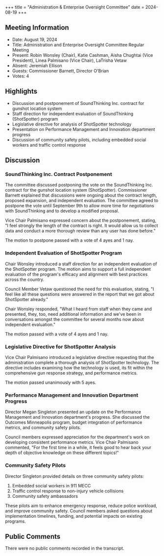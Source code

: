 +++
title = "Administration & Enterprise Oversight Committee"
date = 2024-08-19
+++

## Meeting Information

- Date: August 19, 2024
- Title: Administration and Enterprise Oversight Committee Regular Meeting
- Present: Robin Wonsley (Chair), Katie Cashman, Aisha Chughtai (Vice President), Linea Palmisano (Vice Chair), LaTrisha Vetaw
- Absent: Jeremiah Ellison
- Guests: Commissioner Barnett, Director O'Brian
- Votes: 4

## Highlights

- Discussion and postponement of SoundThinking Inc. contract for gunshot location system
- Staff direction for independent evaluation of SoundThinking (ShotSpotter) program
- Legislative directive for analysis of ShotSpotter technology
- Presentation on Performance Management and Innovation department progress
- Discussion of community safety pilots, including embedded social workers and traffic control response

## Discussion

### SoundThinking Inc. Contract Postponement

The committee discussed postponing the vote on the SoundThinking Inc. contract for the gunshot location system (ShotSpotter). Commissioner Barnett explained that discussions were ongoing about the contract length, proposed expansion, and independent evaluation. The committee agreed to postpone the vote until September 9th to allow more time for negotiations with SoundThinking and to develop a modified proposal.

Vice Chair Palmisano expressed concern about the postponement, stating, "I feel strongly the length of the contract is right. It would allow us to collect data and conduct a more thorough review than any user has done before."

The motion to postpone passed with a vote of 4 ayes and 1 nay.

### Independent Evaluation of ShotSpotter Program

Chair Wonsley introduced a staff direction for an independent evaluation of the ShotSpotter program. The motion aims to support a full independent evaluation of the program's efficacy and alignment with best practices across the country. 

Council Member Vetaw questioned the need for this evaluation, stating, "I feel like all these questions were answered in the report that we got about ShotSpotter already."

Chair Wonsley responded, "What I heard from staff when they came and presented, they, too, need additional information and we've been in conversations amongst the committee for several months now about independent evaluation."

The motion passed with a vote of 4 ayes and 1 nay.

### Legislative Directive for ShotSpotter Analysis

Vice Chair Palmisano introduced a legislative directive requesting that the administration complete a thorough analysis of ShotSpotter technology. The directive includes examining how the technology is used, its fit within the comprehensive gun response strategy, and performance metrics.

The motion passed unanimously with 5 ayes.

### Performance Management and Innovation Department Progress

Director Megan Singleton presented an update on the Performance Management and Innovation department's progress. She discussed the Outcomes Minneapolis program, budget integration of performance metrics, and community safety pilots.

Council members expressed appreciation for the department's work on developing consistent performance metrics. Vice Chair Palmisano commented, "For the first time in a while, it feels good to hear back your depth of objective knowledge on these different topics!"

### Community Safety Pilots

Director Singleton provided details on three community safety pilots:

1. Embedded social workers in 911 MECC
2. Traffic control response to non-injury vehicle collisions
3. Community safety ambassadors

These pilots aim to enhance emergency response, reduce police workload, and improve community safety. Council members asked questions about implementation timelines, funding, and potential impacts on existing programs.

## Public Comments

There were no public comments recorded in the transcript.
